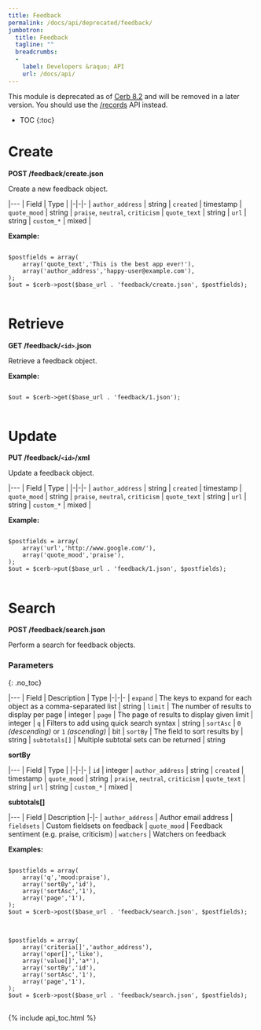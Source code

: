 ```yaml
---
title: Feedback
permalink: /docs/api/deprecated/feedback/
jumbotron:
  title: Feedback
  tagline: ""
  breadcrumbs:
  -
    label: Developers &raquo; API
    url: /docs/api/
---
```


<div class="cerb-box note">
<p>This module is deprecated as of <a href="/releases/8.2/">Cerb 8.2</a> and will be removed in a later version. You should use the <a href="/docs/api/modules/records/">/records</a> API instead.</p>
</div>

* TOC
{:toc}

# Create

**POST /feedback/create.json**

Create a new feedback object.

|---
| Field | Type | 
|-|-|-
| `author_address` | string
| `created` | timestamp
| `quote_mood` | string | `praise`, `neutral`, `criticism`
| `quote_text` | string
| `url` | string
| `custom_*` | mixed | 

**Example:**

<pre>
<code class="language-php">
$postfields = array(
    array('quote_text','This is the best app ever!'),
    array('author_address','happy-user@example.com'),	
);
$out = $cerb->post($base_url . 'feedback/create.json', $postfields);
</code>
</pre>

# Retrieve

**GET /feedback/`<id>`.json**

Retrieve a feedback object.

**Example:**

<pre>
<code class="language-php">
$out = $cerb->get($base_url . 'feedback/1.json');
</code>
</pre>

# Update

**PUT /feedback/`<id>`/xml**

Update a feedback object.

|---
| Field | Type | 
|-|-|-
| `author_address` | string
| `created` | timestamp
| `quote_mood` | string | `praise`, `neutral`, `criticism`
| `quote_text` | string
| `url` | string
| `custom_*` | mixed | 

**Example:**

<pre>
<code class="language-php">
$postfields = array(
    array('url','http://www.google.com/'),
    array('quote_mood','praise'),
);
$out = $cerb->put($base_url . 'feedback/1.json', $postfields);
</code>
</pre>

# Search

**POST /feedback/search.json**

Perform a search for feedback objects.

### Parameters
{: .no_toc}

|---
| Field | Description | Type
|-|-|-
| `expand` | The keys to expand for each object as a comma-separated list | string
| `limit` | The number of results to display per page | integer
| `page` | The page of results to display given limit | integer
| `q` | Filters to add using quick search syntax | string
| `sortAsc` | `0` _(descending)_ or `1` _(ascending)_ | bit
| `sortBy` | The field to sort results by | string
| `subtotals[]` | Multiple subtotal sets can be returned | string 

**sortBy**

|---
| Field | Type | 
|-|-|-
| `id` | integer
| `author_address` | string
| `created` | timestamp
| `quote_mood` | string | `praise`, `neutral`, `criticism`
| `quote_text` | string
| `url` | string
| `custom_*` | mixed | 

**subtotals[]**

|---
| Field | Description
|-|-
| `author_address` | Author email address
| `fieldsets` | Custom fieldsets on feedback
| `quote_mood` | Feedback sentiment (e.g. praise, criticism)
| `watchers` | Watchers on feedback

**Examples:**

<pre>
<code class="language-php">
$postfields = array(
    array('q','mood:praise'),
    array('sortBy','id'),
    array('sortAsc','1'),
    array('page','1'),
);
$out = $cerb->post($base_url . 'feedback/search.json', $postfields);
</code>
</pre>

<pre>
<code class="language-php">
$postfields = array(
    array('criteria[]','author_address'),
    array('oper[]','like'),
    array('value[]','a*'),
    array('sortBy','id'),
    array('sortAsc','1'),
    array('page','1'),
);
$out = $cerb->post($base_url . 'feedback/search.json', $postfields);
</code>
</pre>

{% include api_toc.html %}